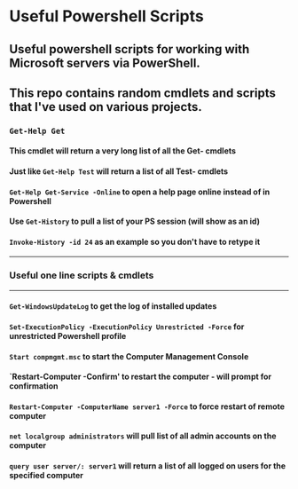 # Useful Powershell Scripts

## Useful powershell scripts for working with Microsoft servers via PowerShell.

## This repo contains random cmdlets and scripts that I've used on various projects.

### `Get-Help Get`
#### This cmdlet will return a very long list of all the Get- cmdlets
#### Just like `Get-Help Test` will return a list of all Test- cmdlets
#### `Get-Help Get-Service -Online` to open a help page online instead of in Powershell
#### Use `Get-History` to pull a list of your PS session (will show as an id)
#### `Invoke-History -id 24` as an example so you don't have to retype it

------------------
### Useful one line scripts & cmdlets
------------------

#### `Get-WindowsUpdateLog` to get the log of installed updates
#### `Set-ExecutionPolicy -ExecutionPolicy Unrestricted -Force` for unrestricted Powershell profile
#### `Start compmgmt.msc` to start the Computer Management Console
#### `Restart-Computer -Confirm' to restart the computer - will prompt for confirmation
#### `Restart-Computer -ComputerName server1 -Force` to force restart of remote computer
#### `net localgroup administrators` will pull list of all admin accounts on the computer
#### `query user server/: server1` will return a list of all logged on users for the specified computer